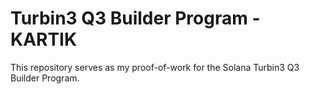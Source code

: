 # Turbin3 Q3 Builder Program - KARTIK

This repository serves as my proof-of-work for the Solana Turbin3 Q3 Builder Program.

